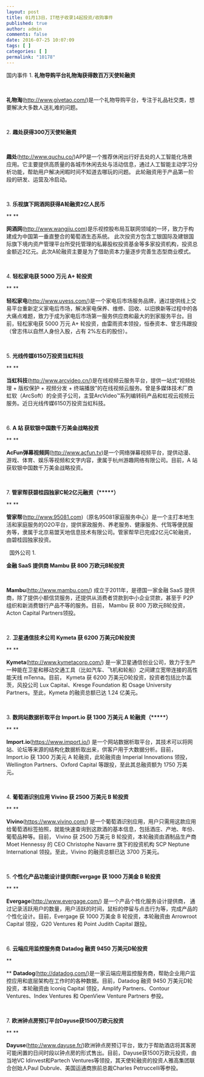 ```yaml
---
layout: post
title: 01月13日，IT桔子收录14起投资/收购事件
published: true
author: admin
comments: false
date: 2016-07-25 10:07:09
tags: [ ]
categories: [ ]
permalink: "10178"
---
```

  国内事件   1. **礼物导购平台礼物淘获得数百万天使轮融资** 

&nbsp;

**礼物淘**(http://www.givetao.com/)是一个礼物导购平台，专注于礼品社交类，想要解决大多数人送礼难的问题。

&nbsp;

2. **趣处获得300万天使轮融资**

&nbsp;

**趣处**(http://www.quchu.co/)APP是一个推荐休闲出行好去处的人工智能化场景应用。它主要提供高质量的各城市休闲去处与活动信息，通过人工智能主动学习分析功能，帮助用户解决闲暇时间不知道去哪玩的问题。 此轮融资用于产品第一阶段的研发、运营及冷启动。

&nbsp;

3. **乐视旗下网酒网获得A轮融资2亿人民币**

** **

**网酒网**(http://www.wangjiu.com)是乐视控股布局互联网领域的一环，致力于构建成为中国第一垂直整合的葡萄酒生态系统。 此次投资方包含工银国际及建银国际旗下境内资产管理平台所受托管理的私募股权投资基金等多家投资机构，投资总金额近2亿元。此次A轮融资主要是为了借助资本力量逐步完善生态型商业模式。

&nbsp;

4. **轻松家电获 5000 万元 A+ 轮投资**

** **

**轻松家电**(http://www.uyess.com/)是一个家电后市场服务品牌，通过提供线上交易平台重新定义家电后市场，解决家电保养、维修、回收、以旧换新等过程中的各大痛点难题，致力于成为家电后市场第一服务供应商和最大的到家服务平台。目前，轻松家电获 5000 万元 A+ 轮投资，由雷雨资本领投，恒泰资本、曾志伟跟投（曾志伟以自然人身份入股，占有 2%左右的股份）。

&nbsp;

5. **光线传媒6150万投资当虹科技**

** **

**当虹科技**(http://www.arcvideo.cn/)是在线视频云服务平台，提供一站式“视频处理 + 版权保护 + 视频分发 + 终端播放”的在线视频云服务。曾是多媒体技术厂商虹软（ArcSoft）的全资子公司，主营ArcVideo™系列编转码产品和虹视云视频云服务。近日光线传媒6150万投资当虹科技。

&nbsp;

6. **A 站 获软银中国数千万美金战略投资**

** **

**AcFun弹幕视频网**(http://www.acfun.tv)是一个网络弹幕视频平台，提供动漫、游戏、体育、娱乐等视频和文字内容，隶属于杭州游趣网络有限公司。目前，A 站 获软银中国数千万美金战略投资。

&nbsp;

7. **管家帮获碧桂园独家C轮2亿元融资（\*****）**

** **

**管家帮**(http://www.95081.com)（原名95081家庭服务中心）是一个主打本地生活和家庭服务的O2O平台，提供家政服务、养老服务、健康服务、代驾等便民服务等，隶属于北京易盟天地信息技术有限公司。管家帮早已完成2亿元C轮融资，由碧桂园独家投资。

&nbsp;  国外公司   1. 

**金融 SaaS 提供商 Mambu 获 800 万欧元B轮投资** 

&nbsp;

**Mambu**(http://www.mambu.com/) 成立于2011年，是德国一家金融 SaaS 提供商，除了提供小额信贷服务，还提供从消费者贷款到中小企业贷款，甚至于 P2P 组织和新消费银行产品不等的服务。目前， Mambu 获 800 万欧元B轮投资，Acton Capital Partners领投。

&nbsp;

2. **卫星通信技术公司 Kymeta 获 6200 万美元D轮投资**

** **

**Kymeta**(http://www.kymetacorp.com/) 是一家卫星通信创业公司，致力于生产一种能在卫星和移动交通工具（比如汽车、飞机和轮船）之间建立宽带连接的高性能天线 mTenna。目前， Kymeta 获 6200 万美元D轮投资，投资者包括比尔盖茨，风投公司 Lux Capital、Kresge Foundation 和 Osage University Partners。至此，Kymeta 的融资总额已达 1.24 亿美元。

&nbsp;

3. **数网站数据析取平台 Import.io 获 1300 万美元 A 轮融资（\*****）**

** **

**Import.io**(https://www.import.io/) 是一个网站数据析取平台，其技术可以将网站、论坛等来源的结构化数据析取出来，供客户用于大数据分析。目前， Import.io 获 1300 万美元 A 轮融资，此轮融资由 Imperial Innovations 领投，Wellington Partners、Oxford Capital 等跟投，至此其总融资额为 1750 万美元。

&nbsp;

4. **葡萄酒识别应用 Vivino 获 2500 万美元 B 轮投资**

** **

**Vivino**(https://www.vivino.com/) 是一个葡萄酒识别应用，用户只需用这款应用给葡萄酒标签拍照，就能快速查询到这款酒的基本信息，包括酒庄、产地、年份、葡萄品种等。目前， Vivino 获 2500 万美元 B 轮投资，本轮融资由酒制品生产商 Moet Hennessy 的 CEO Christophe Navarre 旗下的投资机构 SCP Neptune International 领投。至此，Vivino 的融资总额已达 3700 万美元。

&nbsp;

5. **个性化产品功能设计提供商Evergage 获 1000 万美金 B 轮投资**

** **

**Evergage**(http://www.evergage.com/) 是一个产品个性化服务设计提供商， 通过记录活跃用户的数量，用户活跃的时间，鼠标的停留与点击行为等，完成产品的个性化设计。目前，Evergage 获 1000 万美金 B 轮投资，本轮融资由 Arrowroot Capital 领投，G20 Ventures 和 Point Judith Capital 跟投。

&nbsp;

6. **云端应用监控服务商 Datadog 融资 9450 万美元D轮投资**

**
  
** **Datadog**(http://datadog.com/)是一家云端应用监控服务商，帮助企业用户监控应用和底层架构在工作时的各种数据。目前，Datadog 融资 9450 万美元D轮投资，本轮融资由 Iconiq Capital 领投，Amplify Partners、Contour Ventures、Index Ventures 和 OpenView Venture Partners 参投。

&nbsp;

7. **欧洲钟点房预订平台Dayuse获1500万欧元投资**

** **

**Dayuse**(http://www.dayuse.fr/)欧洲钟点房预订平台，致力于帮助酒店将其客房可能闲置的日间时段以钟点房的形式售出。目前，Dayuse获1500万欧元投资，由当地VC Idinvest和Partech Ventures等领投，其天使轮融资的投资人雅高集团联合创始人Paul Dubrule、美国运通商旅前总裁Charles Petruccelli等参投。 